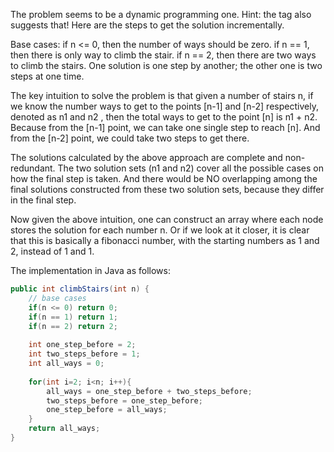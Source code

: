 The problem seems to be a dynamic programming one. Hint: the tag also suggests that!
Here are the steps to get the solution incrementally.

Base cases:
if n <= 0, then the number of ways should be zero.
if n == 1, then there is only way to climb the stair.
if n == 2, then there are two ways to climb the stairs. One solution is one step by another; the other one is two steps at one time.

The key intuition to solve the problem is that given a number of stairs n, if we know the number ways to get to the points [n-1] and [n-2] respectively, denoted as n1 and n2 , then the total ways to get to the point [n] is n1 + n2. Because from the [n-1] point, we can take one single step to reach [n]. And from the [n-2] point, we could take two steps to get there.

The solutions calculated by the above approach are complete and non-redundant. The two solution sets (n1 and n2) cover all the possible cases on how the final step is taken. And there would be NO overlapping among the final solutions constructed from these two solution sets, because they differ in the final step.

Now given the above intuition, one can construct an array where each node stores the solution for each number n. Or if we look at it closer, it is clear that this is basically a fibonacci number, with the starting numbers as 1 and 2, instead of 1 and 1.

The implementation in Java as follows:
```java
public int climbStairs(int n) {
    // base cases
    if(n <= 0) return 0;
    if(n == 1) return 1;
    if(n == 2) return 2;
    
    int one_step_before = 2;
    int two_steps_before = 1;
    int all_ways = 0;
    
    for(int i=2; i<n; i++){
    	all_ways = one_step_before + two_steps_before;
    	two_steps_before = one_step_before;
        one_step_before = all_ways;
    }
    return all_ways;
}
```
